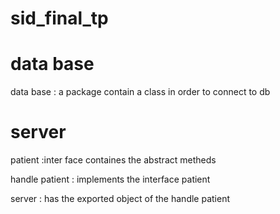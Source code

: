 # sid_final_tp

# data base

data base : a package contain a class in order to connect to db

# server

patient :inter face containes the abstract metheds

handle patient : implements the interface patient

server : has the exported object of the handle patient
